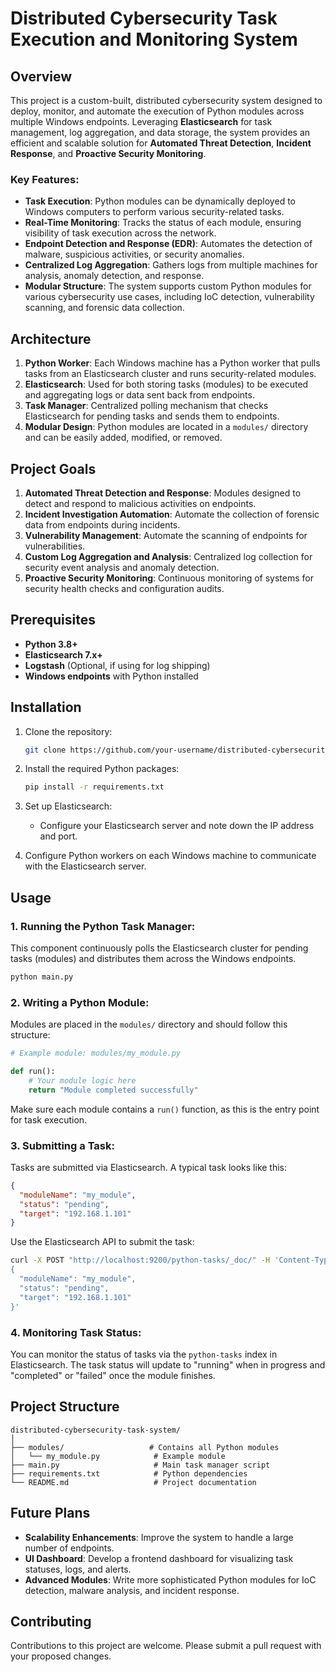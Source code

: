 # Distributed Cybersecurity Task Execution and Monitoring System

## Overview

This project is a custom-built, distributed cybersecurity system designed to deploy, monitor, and automate the execution of Python modules across multiple Windows endpoints. Leveraging **Elasticsearch** for task management, log aggregation, and data storage, the system provides an efficient and scalable solution for **Automated Threat Detection**, **Incident Response**, and **Proactive Security Monitoring**.

### Key Features:

- **Task Execution**: Python modules can be dynamically deployed to Windows computers to perform various security-related tasks.
- **Real-Time Monitoring**: Tracks the status of each module, ensuring visibility of task execution across the network.
- **Endpoint Detection and Response (EDR)**: Automates the detection of malware, suspicious activities, or security anomalies.
- **Centralized Log Aggregation**: Gathers logs from multiple machines for analysis, anomaly detection, and response.
- **Modular Structure**: The system supports custom Python modules for various cybersecurity use cases, including IoC detection, vulnerability scanning, and forensic data collection.

## Architecture

1. **Python Worker**: Each Windows machine has a Python worker that pulls tasks from an Elasticsearch cluster and runs security-related modules.
2. **Elasticsearch**: Used for both storing tasks (modules) to be executed and aggregating logs or data sent back from endpoints.
3. **Task Manager**: Centralized polling mechanism that checks Elasticsearch for pending tasks and sends them to endpoints.
4. **Modular Design**: Python modules are located in a `modules/` directory and can be easily added, modified, or removed.

## Project Goals

1. **Automated Threat Detection and Response**: Modules designed to detect and respond to malicious activities on endpoints.
2. **Incident Investigation Automation**: Automate the collection of forensic data from endpoints during incidents.
3. **Vulnerability Management**: Automate the scanning of endpoints for vulnerabilities.
4. **Custom Log Aggregation and Analysis**: Centralized log collection for security event analysis and anomaly detection.
5. **Proactive Security Monitoring**: Continuous monitoring of systems for security health checks and configuration audits.

## Prerequisites

- **Python 3.8+**
- **Elasticsearch 7.x+**
- **Logstash** (Optional, if using for log shipping)
- **Windows endpoints** with Python installed

## Installation

1. Clone the repository:

   ```bash
   git clone https://github.com/your-username/distributed-cybersecurity-task-system.git
   ```

2. Install the required Python packages:

   ```bash
   pip install -r requirements.txt
   ```

3. Set up Elasticsearch:
   - Configure your Elasticsearch server and note down the IP address and port.

4. Configure Python workers on each Windows machine to communicate with the Elasticsearch server.

## Usage

### 1. Running the Python Task Manager:

This component continuously polls the Elasticsearch cluster for pending tasks (modules) and distributes them across the Windows endpoints.

```bash
python main.py
```

### 2. Writing a Python Module:

Modules are placed in the `modules/` directory and should follow this structure:

```python
# Example module: modules/my_module.py

def run():
    # Your module logic here
    return "Module completed successfully"
```

Make sure each module contains a `run()` function, as this is the entry point for task execution.

### 3. Submitting a Task:

Tasks are submitted via Elasticsearch. A typical task looks like this:

```json
{
  "moduleName": "my_module",
  "status": "pending",
  "target": "192.168.1.101"
}
```

Use the Elasticsearch API to submit the task:

```bash
curl -X POST "http://localhost:9200/python-tasks/_doc/" -H 'Content-Type: application/json' -d '
{
  "moduleName": "my_module",
  "status": "pending",
  "target": "192.168.1.101"
}'
```

### 4. Monitoring Task Status:

You can monitor the status of tasks via the `python-tasks` index in Elasticsearch. The task status will update to "running" when in progress and "completed" or "failed" once the module finishes.

## Project Structure

```
distributed-cybersecurity-task-system/
│
├── modules/                   # Contains all Python modules
│   └── my_module.py            # Example module
├── main.py                     # Main task manager script
├── requirements.txt            # Python dependencies
└── README.md                   # Project documentation
```

## Future Plans

- **Scalability Enhancements**: Improve the system to handle a large number of endpoints.
- **UI Dashboard**: Develop a frontend dashboard for visualizing task statuses, logs, and alerts.
- **Advanced Modules**: Write more sophisticated Python modules for IoC detection, malware analysis, and incident response.

## Contributing

Contributions to this project are welcome. Please submit a pull request with your proposed changes.
